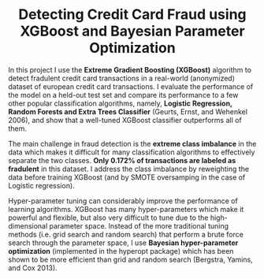 <h1 align="center">Detecting Credit Card Fraud using XGBoost and Bayesian Parameter Optimization</h1>

In this project I use the **Extreme Gradient Boosting (XGBoost)** algorithm to detect fradulent credit card transactions in a real-world (anonymized) dataset of european credit card transactions. I evaluate the performance of the model on a held-out test set and compare its performance to a few other popular classification algorithms, namely, **Logistic Regression, Random Forests and Extra Trees Classifier** (Geurts, Ernst, and Wehenkel 2006), and show that a well-tuned XGBoost classifier outperforms all of them.

The main challenge in fraud detection is the **extreme class imbalance** in the data which makes it difficult for many classification algorithms to effectively separate the two classes. **Only 0.172% of transactions are labeled as fradulent** in this dataset. I address the class imbalance by reweighting the data before training XGBoost (and by SMOTE oversamping in the case of Logistic regression).

Hyper-parameter tuning can considerably improve the performance of learning algorithms. XGBoost has many hyper-parameters which make it powerful and flexible, but also very difficult to tune due to the high-dimensional parameter space. Instead of the more traditional tuning methods (i.e. grid search and random search) that perform a brute force search through the parameter space, I use **Bayesian hyper-parameter optimization** (implemented in the hyperopt package) which has been shown to be more efficient than grid and random search (Bergstra, Yamins, and Cox 2013).
